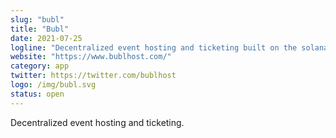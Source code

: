 ```yaml
---
slug: "bubl"
title: "Bubl"
date: 2021-07-25
logline: "Decentralized event hosting and ticketing built on the solana blockchain"
website: "https://www.bublhost.com/"
category: app 
twitter: https://twitter.com/bublhost
logo: /img/bubl.svg
status: open
---
```


Decentralized event hosting and ticketing.